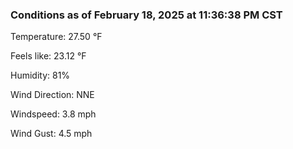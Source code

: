 ### Conditions as of February 18, 2025 at 11:36:38 PM CST 

Temperature: 27.50 &deg;F

Feels like: 23.12 &deg;F

Humidity: 81%

Wind Direction: NNE

Windspeed: 3.8 mph

Wind Gust: 4.5 mph


